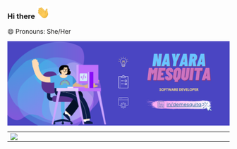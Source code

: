 ### Hi there <img src="Hi.gif" width="30px"></h2>

😄 Pronouns: She/Her

<img  align="center" src="IMAGE.png" />
<center>
<table>
    <tr>
       <td> <img width="495px" align="left" src="https://github-readme-stats.vercel.app/api/top-langs/?username=DeMesquita&hide=html&layout=compact&theme=buefy" /> <td/>
       <td> <img width="495px" align="right" src="https://github-readme-stats.vercel.app/api?username=DeMesquita&theme=buefy"/><td/>
    </tr>   
</table>
</center> 
<!--
**DeMesquita/DeMesquita** is a ✨ _special_ ✨ repository because its `README.md` (this file) appears on your GitHub profile.

Here are some ideas to get you started:

- 🔭 I’m currently working on ...
- 🌱 I’m currently learning ...
- 👯 I’m looking to collaborate on ...
- 🤔 I’m looking for help with ...
- 💬 Ask me about ...
- 📫 How to reach me: ...
- 😄 Pronouns: ...
- ⚡ Fun fact: ...
-->
